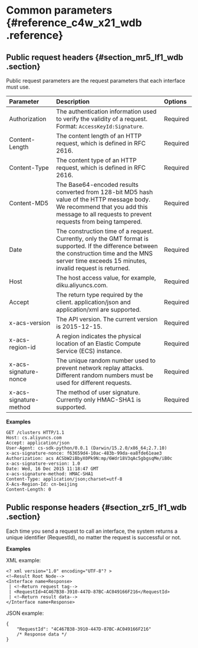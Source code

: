 # Common parameters {#reference_c4w_x21_wdb .reference}

## Public request headers {#section_mr5_lf1_wdb .section}

Public request parameters are the request parameters that each interface must use.

|Parameter|Description|Options|
|:--------|:----------|:------|
|Authorization |The authentication information used to verify the validity of a request. Format: `AccessKeyId:Signature`.|Required|
|Content-Length|The content length of an HTTP request, which is defined in RFC 2616.|Required|
|Content-Type|The content type of an HTTP request, which is defined in RFC 2616.|Required|
|Content-MD5|The Base64-encoded results converted from 128-bit MD5 hash value of the HTTP message body. We recommend that you add this message to all requests to prevent requests from being tampered.|Required|
|Date|The construction time of a request. Currently, only the GMT format is supported. If the difference between the construction time and the MNS server time exceeds 15 minutes, invalid request is returned.|Required|
|Host|The host access value, for example, diku.aliyuncs.com.|Required|
|Accept|The return type required by the client. application/json and application/xml are supported.|Required|
|x-acs-version|The API version. The current version is 2015-12-15.|Required|
|x-acs-region-id|A region indicates the physical location of an Elastic Compute Service \(ECS\) instance.|Required|
|x-acs-signature-nonce|The unique random number used to prevent network replay attacks. Different random numbers must be used for different requests.|Required|
|x-acs-signature-method|The method of user signature. Currently only HMAC-SHA1 is supported.|Required|

**Examples**

```
GET /clusters HTTP/1.1
Host: cs.aliyuncs.com
Accept: application/json
User-Agent: cs-sdk-python/0.0.1 (Darwin/15.2.0/x86_64;2.7.10)
x-acs-signature-nonce: f63659d4-10ac-483b-99da-ea8fde61eae3
Authorization: acs ACSbW2iBbyX0Pk9N:mp/6Wdr18V3qAc5gbgsqMe/iB0c
x-acs-signature-version: 1.0
Date: Wed, 16 Dec 2015 11:18:47 GMT
x-acs-signature-method: HMAC-SHA1
Content-Type: application/json;charset=utf-8
X-Acs-Region-Id: cn-beijing
Content-Length: 0
```

## Public response headers {#section_zr5_lf1_wdb .section}

Each time you send a request to call an interface, the system returns a unique identifier \(RequestId\), no matter the request is successful or not.

**Examples**

XML example:

```
<? xml version="1.0" encoding="UTF-8"? >
<!—Result Root Node-->
<Interface name+Response>
 | <!—Return request tag-->
 | <RequestId>4C467B38-3910-447D-87BC-AC049166F216</RequestId>
 | <!—Return result data-->
</Interface name+Response>
```

JSON example:

```
{
    "RequestId": "4C467B38-3910-447D-87BC-AC049166F216"
    /* Response data */
}
```


